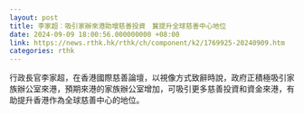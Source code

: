 ```yaml
---
layout: post
title: 李家超︰吸引家辦來港助增慈善投資　冀提升全球慈善中心地位
date: 2024-09-09 18:00:56.000000000 +08:00
link: https://news.rthk.hk/rthk/ch/component/k2/1769925-20240909.htm
categories: rthk
---
```


行政長官李家超，在香港國際慈善論壇，以視像方式致辭時說，政府正積極吸引家族辦公室來港，預期來港的家族辦公室增加，可吸引更多慈善投資和資金來港，有助提升香港作為全球慈善中心的地位。
